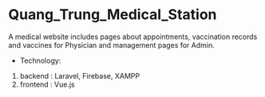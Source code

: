 # Quang_Trung_Medical_Station

A medical website includes pages about appointments, vaccination records and vaccines for Physician and management pages for Admin.

- Technology:
1. backend : Laravel, Firebase, XAMPP
2. frontend : Vue.js
